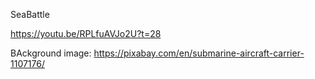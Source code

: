 SeaBattle

https://youtu.be/RPLfuAVJo2U?t=28

BAckground image: https://pixabay.com/en/submarine-aircraft-carrier-1107176/
